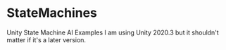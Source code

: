 # StateMachines
Unity State Machine AI Examples
I am using Unity 2020.3 but it shouldn't matter if it's a later version.

